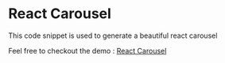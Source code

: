 # React Carousel

This code snippet is used to generate a beautiful react carousel

Feel free to checkout the demo : [React Carousel](https://react-animated-carousel.netlify.app/)
